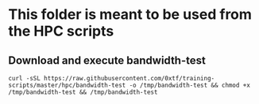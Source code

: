 # This folder is meant to be used from the HPC scripts

## Download and execute bandwidth-test

`curl -sSL https://raw.githubusercontent.com/0xtf/training-scripts/master/hpc/bandwidth-test -o /tmp/bandwidth-test && chmod +x /tmp/bandwidth-test && /tmp/bandwidth-test`
